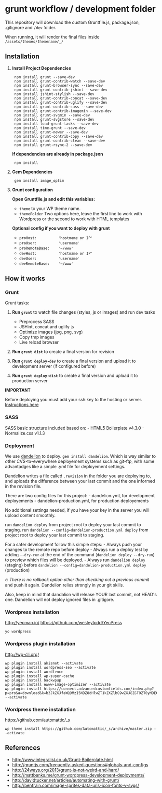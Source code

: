 # **grunt workflow / development folder**

This repository will download the custom Gruntfile.js, package.json, .gitignore and `/dev` folder.

When running, it will render the final files inside `/assets/themes/themename/_/`

## Installation

1. **Install Project Dependencies**

        npm install grunt --save-dev
        npm install grunt-contrib-watch --save-dev
        npm install grunt-browser-sync --save-dev
        npm install grunt-contrib-jshint --save-dev
        npm install jshint-stylish --save-dev
        npm install grunt-contrib-concat --save-dev
        npm install grunt-contrib-uglify --save-dev
        npm install grunt-contrib-sass --save-dev
        npm install grunt-contrib-imagemin --save-dev
        npm install grunt-svgmin --save-dev
        npm install grunt-svgstore --save-dev
        npm install load-grunt-tasks --save-dev
        npm install time-grunt --save-dev
        npm install grunt-newer --save-dev
        npm install grunt-contrib-copy --save-dev
        npm install grunt-contrib-clean --save-dev
        npm install grunt-rsync-2 --save-dev

    **If dependencies are already in package.json**

        npm install  


2. **Gem Dependencies**

        gem install image_optim  


3. **Grunt configuration**

    **Open Gruntfile.js and edit this variables:**

    - `theme` to your WP theme name.
    - `themeFolder` Two options here, leave the first line to work with Wordpress or the second to work with HTML templates

    **Optional config if you want to deploy with grunt**

    - `proHost:          'hostname or IP'`
    - `proUser:          'username'`
    - `proRemoteBase:    '~/www'`
    - `devHost:          'hostname or IP'`
    - `devUser:          'username'`
    - `devRemoteBase:    '~/www'`

## How it works

### Grunt

Grunt tasks:

1. **Run `grunt`** to watch file changes (styles, js or images) and run dev tasks

    - Preprocess SASS
    - JSHint, concat and uglify js
    - Optimize images (jpg, png, svg)
    - Copy tmp images
    - Live reload browser

2. **Run `grunt dist`** to create a final version for revision
3. **Run `grunt deploy-dev`** to create a final version and upload it to development server (if configured before)
4. **Run `grunt deploy-dist`** to create a final version and upload it to production server

**IMPORTANT**

Before deploying you must add your ssh key to the hosting or server. [Instructions here](http://coolestguidesontheplanet.com/make-passwordless-ssh-connection-osx-10-9-mavericks-linux/)

### SASS
SASS basic structure included based on:
    - HTML5 Boilerplate v4.3.0
    - Normalize.css v1.1.3

### Deployment
We use [dandelion](https://github.com/scttnlsn/dandelion) to deploy. `gem install dandelion`. Which is way similar to other CVS-to-everywhere deployement systems such as git-ftp, with some advantadges like a simple .yml file for deployement settings.

Dandelion writes a file called `.revision` in the folder you are deploying to, and uploads the difference between your last commit and the one informed in the revision file.

There are two config files for this project:
    - dandelion.yml, for development deployements
    - dandelion-production.yml, for production deployements

No additional settings needed, if you have your key in the server you will upload content smoothly.

run `dandelion deploy` from project root to deploy your last commit to staging.
run `dandelion --config=dandelion-production.yml deploy` from project root to deploy your last commit to staging.

For a safer development follow this simple steps:
    - Always push your changes to the remote repo before deploy
    - Always run a deploy test by adding `--dry-run` at the end of the command (`dandelion deploy --dry-run`) to preview which files will be deployed.
    - Always run `dandelion deploy` (staging) before `dandelion --config=dandelion-production.yml deploy` (production)

:fire: *There is no rollback option other than checking out a previous commit* and push it again. Dandelion relies strongly in your git skills.

Also, keep in mind that dandalion will release YOUR last commit, not HEAD's one. Dandelion will not deploy ignored files in .gitigore.

### Wordpress installation
http://yeoman.io/
https://github.com/wesleytodd/YeoPress

`yo wordpress`


### Wordpress plugin installation
http://wp-cli.org/

    wp plugin install akismet --activate
    wp plugin install wordpress-seo --activate
    wp plugin install wordfence
    wp plugin install wp-super-cache
    wp plugin install backwpup
    wp plugin install ewww-image-optimizer --activate
    wp plugin install https://connect.advancedcustomfields.com/index.php?p=pro&a=download&k=b3JkZXJfaWQ9MzI5NDZ8dHlwZT1kZXZlbG9wZXJ8ZGF0ZT0yMDE0LTA3LTA3IDE1OjU2OjIx --activate


### Wordpress theme installation
https://github.com/automattic/_s

    wp theme install https://github.com/Automattic/_s/archive/master.zip --activate


## References

  - http://www.integralist.co.uk/Grunt-Boilerplate.html
  - http://gruntjs.com/frequently-asked-questions#globals-and-configs
  - http://24ways.org/2013/grunt-is-not-weird-and-hard/
  - http://mattbanks.me/grunt-wordpress-development-deployments/
  - http://davidtucker.net/articles/automating-with-grunt/
  - http://benfrain.com/image-sprites-data-uris-icon-fonts-v-svgs/
